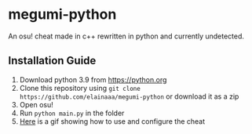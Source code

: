 # megumi-python
An osu! cheat made in c++ rewritten in python and currently undetected.

## Installation Guide
1. Download python 3.9 from https://python.org
2. Clone this repository using `git clone https://github.com/elainaaa/megumi-python` or download it as a zip
3. Open osu!
4. Run `python main.py` in the folder
5. <a href="https://i.imgur.com/iXLdTx1.gif">Here</a> is a gif showing how to use and configure the cheat
